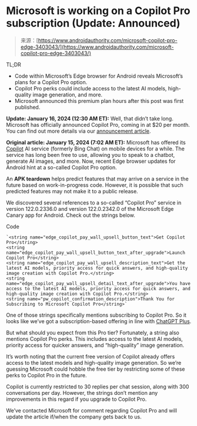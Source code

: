 <!--yml
category: 未分类
date: 2024-05-27 14:48:05
-->

# Microsoft is working on a Copilot Pro subscription (Update: Announced)

> 来源：[https://www.androidauthority.com/microsoft-copilot-pro-edge-3403043/](https://www.androidauthority.com/microsoft-copilot-pro-edge-3403043/)

TL;DR

*   Code within Microsoft’s Edge browser for Android reveals Microsoft’s plans for a Copilot Pro option.
*   Copilot Pro perks could include access to the latest AI models, high-quality image generation, and more.
*   Microsoft announced this premium plan hours after this post was first published.

**Update: January 16, 2024 (12:30 AM ET):** Well, that didn’t take long. Microsoft has officially announced Copilot Pro, coming in at $20 per month. You can find out more details via our [announcement article](https://www.androidauthority.com/microsoft-copilot-pro-3402945/).

**Original article: January 15, 2024 (7:02 AM ET):** Microsoft has offered its [Copilot](https://www.androidauthority.com/chatgpt-vs-bing-chat-3292126/) AI service (formerly Bing Chat) on mobile devices for a while. The service has long been free to use, allowing you to speak to a chatbot, generate AI images, and more. Now, recent Edge browser updates for Android hint at a so-called Copilot Pro option.

An **APK teardown** helps predict features that may arrive on a service in the future based on work-in-progress code. However, it is possible that such predicted features may not make it to a public release.

We discovered several references to a so-called “Copilot Pro” service in version 122.0.2336.0 and version 122.0.2342.0 of the Microsoft Edge Canary app for Android. Check out the strings below.

Code

```
`<string name="edge_copilot_pay_wall_upsell_button_text">Get Copilot Pro</string>
<string name="edge_copilot_pay_wall_upsell_button_text_after_upgrade">Launch Copilot Pro</string>
<string name="edge_copilot_pay_wall_upsell_description_text">Get the latest AI models, priority access for quick answers, and high-quality image creation with Copilot Pro.</string>
<string name="edge_copilot_pay_wall_upsell_detail_text_after_upgrade">You have access to the latest AI models, priority access for quick answers, and high-quality image creation with Copilot Pro.</string>
<string name="pw_copilot_confirmation_description">Thank You for Subscribing to Microsoft Copilot Pro</string>` 
```

One of those strings specifically mentions subscribing to Copilot Pro. So it looks like we’ve got a subscription-based offering in line with [ChatGPT Plus](https://www.androidauthority.com/what-is-chatgpt-plus-3292982/).

But what should you expect from this Pro tier? Fortunately, a string also mentions Copilot Pro perks. This includes access to the latest AI models, priority access for quicker answers, and “high-quality” image generation.

It’s worth noting that the current free version of Copilot already offers access to the latest models and high-quality image generation. So we’re guessing Microsoft could hobble the free tier by restricting some of these perks to Copilot Pro in the future.

Copilot is currently restricted to 30 replies per chat session, along with 300 conversations per day. However, the strings don’t mention any improvements in this regard if you upgrade to Copilot Pro.

We’ve contacted Microsoft for comment regarding Copilot Pro and will update the article if/when the company gets back to us.